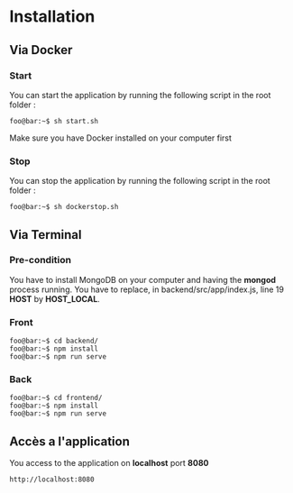 # Installation

## Via Docker

### Start

You can start the application by running the following script in the root folder :

```console
foo@bar:~$ sh start.sh
```

Make sure you have Docker installed on your computer first

### Stop

You can stop the application by running the following script in the root folder :

```console
foo@bar:~$ sh dockerstop.sh
```

## Via Terminal

### Pre-condition
You have to install MongoDB on your computer and having the **mongod** process running.
You have to replace, in backend/src/app/index.js, line 19 **HOST** by **HOST_LOCAL**.

### Front
```console
foo@bar:~$ cd backend/
foo@bar:~$ npm install
foo@bar:~$ npm run serve
```

### Back
```console
foo@bar:~$ cd frontend/
foo@bar:~$ npm install
foo@bar:~$ npm run serve
```

## Accès a l'application

You access to the application on **localhost** port **8080**
```http
http://localhost:8080
```